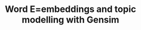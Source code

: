 ---
title: Word E=embeddings and topic modelling with Gensim
weight: 1
variants: +flyte -serverless -byoc -selfmanaged
layout: py_example
example_file: /external/unionai-examples/flyte-tutorials/nlp_processing/nlp_processing/word2vec_and_lda.py
---
